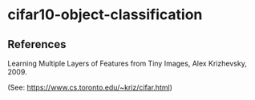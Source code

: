 # cifar10-object-classification

## References
Learning Multiple Layers of Features from Tiny Images, Alex Krizhevsky, 2009.

(See: https://www.cs.toronto.edu/~kriz/cifar.html)
